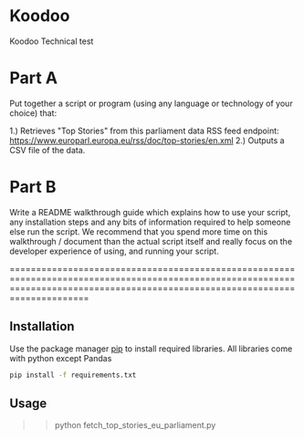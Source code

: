 # Koodoo
Koodoo Technical test

# Part A
Put together a script or program (using any language or technology of your choice) that:

1.) Retrieves "Top Stories" from this parliament data RSS feed endpoint: https://www.europarl.europa.eu/rss/doc/top-stories/en.xml
2.) Outputs a CSV file of the data.

# Part B
Write a README walkthrough guide which explains how to use your script, any installation steps and any bits of information required to help someone else run the script.
We recommend that you spend more time on this walkthrough / document than the actual script itself and really focus on the developer experience of using, and running your script.

=================================================================================================================================================================================

## Installation

Use the package manager [pip](https://pip.pypa.io/en/stable/) to install required libraries.
All libraries come with python except Pandas

```bash
pip install -f requirements.txt
```

## Usage
>>python fetch_top_stories_eu_parliament.py
